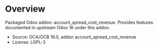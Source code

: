 # Overview

Packaged Odoo addon: account_spread_cost_revenue. Provides features documented in upstream Odoo 16 under this addon.

- Source: OCA/OCB 16.0, addon account_spread_cost_revenue
- License: LGPL-3
